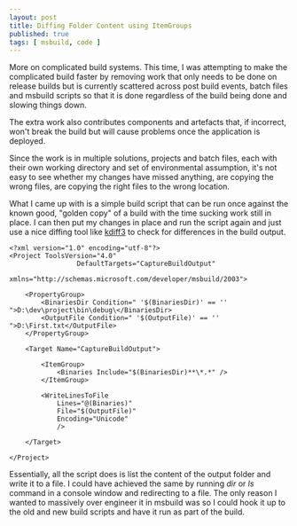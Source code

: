 ```yaml
---
layout: post
title: Diffing Folder Content using ItemGroups
published: true 
tags: [ msbuild, code ]
---
```


More on complicated build systems. This time, I was attempting to make the complicated 
build faster by removing work that only needs to be done on release builds but is currently 
scattered across post build events, batch files and msbuild scripts so that it is done 
regardless of the build being done and slowing things down.

The extra work also contributes components and artefacts that, if incorrect, won't break the build but 
will cause problems once the application is deployed.  

Since the work is in multiple solutions, projects and batch files, each with their own working directory and 
set of environmental assumption, it's not easy to see whether my changes have missed anything, are copying 
the wrong files, are copying the right files to the wrong location.

What I came up with is a simple build script that can be run once against the known good, "golden copy" of a 
build with the time sucking work still in place. I can then put my changes in place and run the script again 
and just use a nice diffing tool like [kdiff3](kdiff3.sourceforge.net/) to check for differences in the 
build output. 


    <?xml version="1.0" encoding="utf-8"?>
    <Project ToolsVersion="4.0"
	    			 DefaultTargets="CaptureBuildOutput"
		    		 xmlns="http://schemas.microsoft.com/developer/msbuild/2003">

	    <PropertyGroup>
		    <BinariesDir Condition=" '$(BinariesDir)' == '' ">D:\dev\project\bin\debug\</BinariesDir>
		    <OutputFile Condition=" '$(OutputFile)' == '' ">D:\First.txt</OutputFile>
	    </PropertyGroup>	
	
	    <Target Name="CaptureBuildOutput">
		
		    <ItemGroup>
			    <Binaries Include="$(BinariesDir)**\*.*" />
		    </ItemGroup>
		
		    <WriteLinesToFile 
			    Lines="@(Binaries)" 
			    File="$(OutputFile)" 
			    Encoding="Unicode" 
			    />
			
	    </Target>
	
    </Project>

Essentially, all the script does is list the content of the output folder and write it to a file. I could have 
achieved the same by running *dir* or *ls* command in a console window and redirecting to a file. The only 
reason I wanted to massively over engineer it in msbuild was so I could hook it up to the old and new build scripts 
and have it run as part of the build.  

